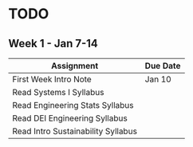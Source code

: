 # TODO

## Week 1 - Jan 7-14

Assignment | Due Date
--- | ---
First Week Intro Note | Jan 10
Read Systems I Syllabus | 
Read Engineering Stats Syllabus |
Read DEI Engineering Syllabus |
Read Intro Sustainability Syllabus |
